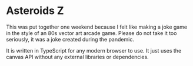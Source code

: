 # Asteroids Z

This was put together one weekend because I felt like making a joke game in the style of an 80s 
vector art arcade game. Please do not take it too seriously, it was a joke created during the 
pandemic.

It is written in TypeScript for any modern browser to use. It just uses the canvas API without
any external libraries or dependencies.
